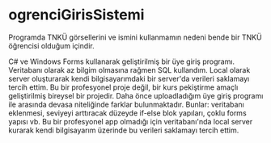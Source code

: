 # ogrenciGirisSistemi

Programda TNKÜ görsellerini ve ismini kullanmamın nedeni bende bir TNKÜ öğrencisi olduğum içindir.

C# ve Windows Forms kullanarak geliştirilmiş bir üye giriş programı. Veritabanı olarak az bilgim olmasına rağmen SQL kullandım. Local olarak server oluşturarak kendi bilgisayarımdaki bir server'da verileri saklamayı tercih ettim. Bu bir profesyonel proje değil, bir kurs pekiştirme amaçlı geliştirilmiş bireysel bir projedir. Daha önce uploadladığım üye giriş programı ile arasında devasa niteliğinde farklar bulunmaktadır. Bunlar: veritabanı eklenmesi, seviyeyi arttıracak düzeyde if-else blok yapıları, çoklu forms yapısı vb. Bu bir profesyonel app olmadığı için veritabanı'nda local server kurarak kendi bilgisayarım üzerinde bu verileri saklamayı tercih ettim.
